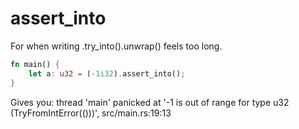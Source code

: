 # assert_into

For when writing .try_into().unwrap() feels too long.

```rust
fn main() {
    let a: u32 = (-1i32).assert_into();
}
```

Gives you: thread 'main' panicked at '-1 is out of range for type u32 (TryFromIntError(()))', src/main.rs:19:13